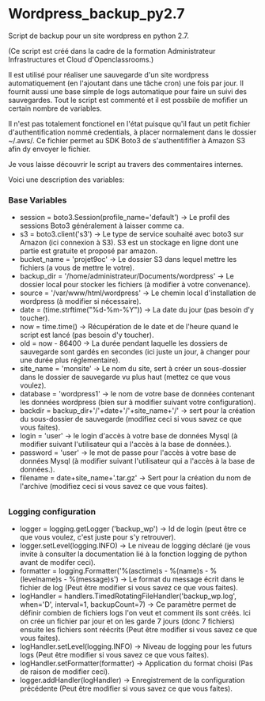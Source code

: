 # Wordpress_backup_py2.7
Script de backup pour un site wordpress en python 2.7.

(Ce script est créé dans la cadre de la formation Administrateur Infrastructures et Cloud d'Openclassrooms.)

Il est utilisé pour réaliser une sauvegarde d'un site wordpress automatiquement (en l'ajoutant dans une tâche cron) une fois par jour. Il fournit aussi une base simple de logs automatique pour faire un suivi des sauvegardes.
Tout le script est commenté et il est possbile de mofifier un certain nombre de variables. 

Il n'est pas totalement fonctionel en l'état puisque qu'il faut un petit fichier d'authentification nommé credentials, à placer normalement dans le dossier ~/.aws/.
Ce fichier permet au SDK Boto3 de s'authentififier à Amazon S3 afin dy envoyer le fichier.

Je vous laisse découvrir le script au travers des commentaires internes.

Voici une description des variables:

### Base Variables ###
- session = boto3.Session(profile_name='default') -> Le profil des sessions Boto3 généralement à laisser comme ca.
- s3 = boto3.client('s3')	-> Le type de service souhaité avec boto3 sur Amazon (ici connexion à S3). S3 est un stockage en ligne dont une partie est gratuite et proposé par amazon.					
- bucket_name = 'projet9oc'	-> Le dossier S3 dans lequel mettre les fichiers (a vous de mettre le votre).
- backup_dir = '/home/administrateur/Documents/wordpress'	-> Le dossier local pour stocker les fichiers (à modifier à votre convenance).
- source = '/var/www/html/wordpress' -> Le chemin local d'installation de wordpress (à modifier si nécessaire).
- date = (time.strftime("%d-%m-%Y")) -> La date du jour (pas besoin d'y toucher).
- now = time.time()	-> Récupération de le date et de l'heure quand le script est lancé (pas besoin d'y toucher).
- old = now - 86400	-> La durée pendant laquelle les dossiers de sauvegarde sont gardés en secondes (ici juste un jour, à changer pour une durée plus réglementaire).
- site_name = 'monsite'	-> Le nom du site, sert à créer un sous-dossier dans le dossier de sauvegarde vu plus haut (mettez ce que vous voulez).
- database = 'wordpress1'	-> le nom de votre base de données contenant les données wordpress (bien sur à modifier suivant votre configuration).
- backdir = backup_dir+'/'+date+'/'+site_name+'/'	-> sert pour la création du sous-dossier de sauvegarde (modifiez ceci si vous savez ce que vous faites).
- login = 'user' -> le login d'accès à votre base de données Mysql (à modifier suivant l'utilisateur qui a l'accès à la base de données.).
- password = 'user'	-> le mot de passe pour l'accès à votre base de données Mysql (à modifier suivant l'utilisateur qui a l'accès à la base de données.).
- filename = date+site_name+'.tar.gz' -> Sert pour la création du nom de l'archive (modifiez ceci si vous savez ce que vous faites).
######

### Logging configuration ###
- logger = logging.getLogger ('backup_wp')	-> Id de login (peut être ce que vous voulez, c'est juste pour s'y retrouver).
- logger.setLevel(logging.INFO)	-> Le niveau de logging déclaré (je vous invite à consulter la documentation lié à la fonction logging de python avant de modifer ceci).
- formatter = logging.Formatter('%(asctime)s - %(name)s - %(levelname)s - %(message)s')	-> Le format du message écrit dans le fichier de log (Peut être modifier si vous savez ce que vous faites).
- logHandler = handlers.TimedRotatingFileHandler('backup_wp.log', when='D', interval=1, backupCount=7) -> Ce paramètre permet de définir combien de fichiers logs l'on veut et comment ils sont créés. Ici on crée un fichier par jour et on les garde 7 jours (donc 7 fichiers) ensuite les fichiers sont réécrits (Peut être modifier si vous savez ce que vous faites).
- logHandler.setLevel(logging.INFO)	-> Niveau de logging pour les futurs logs (Peut être modifier si vous savez ce que vous faites).
- logHandler.setFormatter(formatter) -> Application du format choisi  (Pas de raison de modifier ceci).
- logger.addHandler(logHandler) -> Enregistrement de la configuration précédente (Peut être modifier si vous savez ce que vous faites).
######
